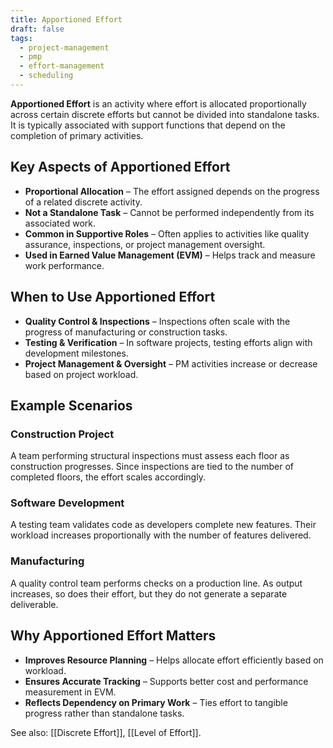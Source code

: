 ```yaml
---
title: Apportioned Effort
draft: false
tags:
  - project-management
  - pmp
  - effort-management
  - scheduling
---
```


**Apportioned Effort** is an activity where effort is allocated proportionally across certain discrete efforts but cannot be divided into standalone tasks. It is typically associated with support functions that depend on the completion of primary activities.

## Key Aspects of Apportioned Effort
- **Proportional Allocation** – The effort assigned depends on the progress of a related discrete activity.
- **Not a Standalone Task** – Cannot be performed independently from its associated work.
- **Common in Supportive Roles** – Often applies to activities like quality assurance, inspections, or project management oversight.
- **Used in Earned Value Management (EVM)** – Helps track and measure work performance.

## When to Use Apportioned Effort
- **Quality Control & Inspections** – Inspections often scale with the progress of manufacturing or construction tasks.
- **Testing & Verification** – In software projects, testing efforts align with development milestones.
- **Project Management & Oversight** – PM activities increase or decrease based on project workload.

## Example Scenarios

### **Construction Project**
A team performing structural inspections must assess each floor as construction progresses. Since inspections are tied to the number of completed floors, the effort scales accordingly.

### **Software Development**
A testing team validates code as developers complete new features. Their workload increases proportionally with the number of features delivered.

### **Manufacturing**
A quality control team performs checks on a production line. As output increases, so does their effort, but they do not generate a separate deliverable.

## Why Apportioned Effort Matters
- **Improves Resource Planning** – Helps allocate effort efficiently based on workload.
- **Ensures Accurate Tracking** – Supports better cost and performance measurement in EVM.
- **Reflects Dependency on Primary Work** – Ties effort to tangible progress rather than standalone tasks.

See also: [[Discrete Effort]], [[Level of Effort]].
